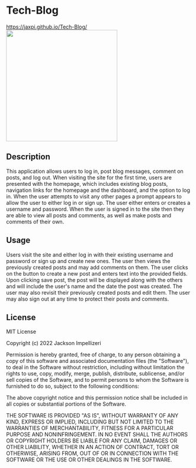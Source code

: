 # Tech-Blog

https://jaxpi.github.io/Tech-Blog/
<br><img src="assets/images/mainscreenshot.jpg" style="width:300px; height auto;">

## Description

This application allows users to log in, post blog messages, comment on posts, and log out. When visiting the site for the first time, users are presented with the homepage, which includes existing blog posts, navigation links for the homepage and the dashboard, and the option to log in.
When the user attempts to visit any other pages a prompt appears to allow the user to either log in or sign up. The user either enters or creates a username and password.
When the user is signed in to the site then they are able to view all posts and comments, as well as make posts and comments of their own.

## Usage

Users visit the site and either log in with their existing username and password or sign up and create new ones. The user then views the previously created posts and may add comments on them. The user clicks on the button to create a new post and enters text into the provided fields. Upon clicking save post, the post will be displayed along with the others and will include the user's name and the date the post was created. The user may also revisit their previously created posts and edit them. The user may also sign out at any time to protect their posts and comments.

## License

MIT License

Copyright (c) 2022 Jackson Impellizeri

Permission is hereby granted, free of charge, to any person obtaining a copy
of this software and associated documentation files (the "Software"), to deal
in the Software without restriction, including without limitation the rights
to use, copy, modify, merge, publish, distribute, sublicense, and/or sell
copies of the Software, and to permit persons to whom the Software is
furnished to do so, subject to the following conditions:

The above copyright notice and this permission notice shall be included in all
copies or substantial portions of the Software.

THE SOFTWARE IS PROVIDED "AS IS", WITHOUT WARRANTY OF ANY KIND, EXPRESS OR
IMPLIED, INCLUDING BUT NOT LIMITED TO THE WARRANTIES OF MERCHANTABILITY,
FITNESS FOR A PARTICULAR PURPOSE AND NONINFRINGEMENT. IN NO EVENT SHALL THE
AUTHORS OR COPYRIGHT HOLDERS BE LIABLE FOR ANY CLAIM, DAMAGES OR OTHER
LIABILITY, WHETHER IN AN ACTION OF CONTRACT, TORT OR OTHERWISE, ARISING FROM,
OUT OF OR IN CONNECTION WITH THE SOFTWARE OR THE USE OR OTHER DEALINGS IN THE
SOFTWARE.
